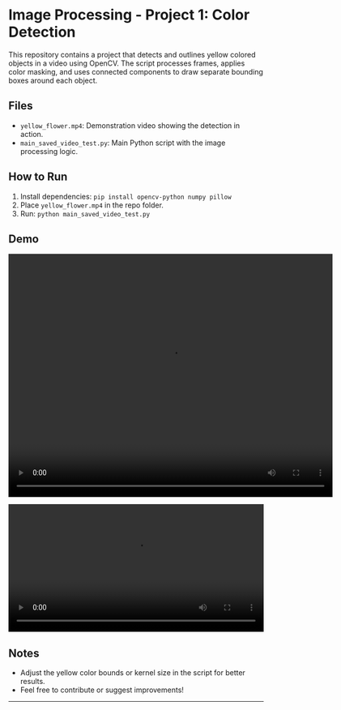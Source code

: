 # Image Processing - Project 1: Color Detection

This repository contains a project that detects and outlines yellow colored objects in a video using OpenCV. The script processes frames, applies color masking, and uses connected components to draw separate bounding boxes around each object.

## Files
- `yellow_flower.mp4`: Demonstration video showing the detection in action.
- `main_saved_video_test.py`: Main Python script with the image processing logic.

## How to Run
1. Install dependencies: `pip install opencv-python numpy pillow`
2. Place `yellow_flower.mp4` in the repo folder.
3. Run: `python main_saved_video_test.py`

## Demo
<video width="640" height="480" controls>
  <source src="https://github.com/aminemoussi/Image-Processing-Projects/color_detection_demo.mp4" type="video/mp4">
  Your browser doesn't support video. Download it [here](https://github.com/aminemoussi/Image-Processing-Projects/color_detection_demo.mp4).
</video>

<p align="center">
  <video width="100%" height="auto" controls>
    <source src="https://github.com/aminemoussi/Image-Processing-Projects/color_detection_demo.mp4" type="video/mp4">
  </video>
</p>

## Notes
- Adjust the yellow color bounds or kernel size in the script for better results.
- Feel free to contribute or suggest improvements!

-------

